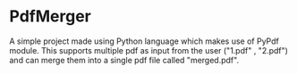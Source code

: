# PdfMerger
A simple project made using Python language which makes use of PyPdf module.
This supports multiple pdf as input from the user ("1.pdf" , "2.pdf") and can merge them into a single pdf file called "merged.pdf".

